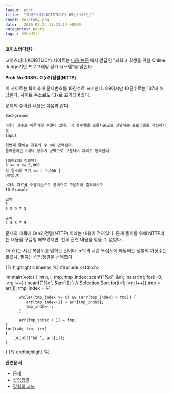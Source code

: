 ```yaml
---
layout: post
title:  "코이스터디(KOISTUDY) 89번(137번)"
cover: koistudy.png
date:   2016-07-24 13:23:17 +0900
categories: posts
tags : 코이스터디
---
```


**코이스터디란?**

코이스터디(KOISTUDY) 사이트는 [다음 논문](http://www.riss.kr/search/detail/DetailView.do?p_mat_type=be54d9b8bc7cdb09&control_no=9bf507f0c5b4bc13ffe0bdc3ef48d419#redirect) 에서 언급된 "과학고 학생을 위한 Online Judge기반 프로그래밍 평가 시스템"을 말한다.

**Prob No.0089 : O(n2)정렬(NTTP)**

이 사이트는 특이하게 문제번호를 16진수로 표기한다. 89이지만 10진수로는 137에 해당한다. 사이트 주소로도 137로 표기되어있다.

문제의 주어진 내용은 다음과 같다.

    Background

    n개의 정수로 이루어진 수열이 있다. 이 정수열을 오름차순으로 정렬하는 프로그램을 작성하시오.
    Input

    첫번째 줄에는 자료의 수 n이 입력된다.
    둘째줄에는 n개의 정수가 공백으로 구분되어 차례로 입력된다.

    [입력값의 정의역]
    3 <= n <= 5,000
    각 원소의 크기 <= | 1,000 |
    Output

    n개의 자료를 오름차순으로 공백으로 구분하여 출력하시오.
    IO Example

    입력
    5
    5 2 9 7 3

    출력
    2 3 5 7 9

문제의 제목에 O(n2)정렬(NTTP) 이라는 내용이 적혀있다. 문제 풀이를 위해 NTTP라는 내용을 구글링 해보았지만, 전혀 관련 내용을 찾을 수 없었다.

O(n2)는 시간 복잡도를 말하는 것이다. n^2의 시간 복잡도에 해당하는 정렬의 가짓수는 많으나, 필자는 [삽입정렬](https://ko.wikipedia.org/wiki/%EC%82%BD%EC%9E%85_%EC%A0%95%EB%A0%AC)을 선택했다.

{% highlight c linenos %}
#include <stdio.h>

int main(void)
{
	int n, i, tmp, tmp_index;
	scanf("%d", &n);
	int arr[n];
	for(i=0; i<n; i++)
	{
		scanf("%d", &arr[i]);
	}
	// Selection Sort
	for(i=1; i<n; i++){
	      tmp = arr[i];
	      tmp_index = i-1;

	      while((tmp_index >= 0) && (arr[tmp_index] > tmp)) {
	         arr[tmp_index+1] = arr[tmp_index];
	         tmp_index--;
	      }

	      arr[tmp_index + 1] = tmp;
	}
	for(i=0; i<n; i++)
	{
		printf("%d ", arr[i]);
	}
}
{% endhighlight %}

**관련문서**

- [문제](http://koistudy.net/?mid=prob_page&NO=137)
- [삽입정렬](https://ko.wikipedia.org/wiki/%EC%82%BD%EC%9E%85_%EC%A0%95%EB%A0%AC)
- [깃헙의 코드](https://github.com/NugiSquare/C_Study/blob/master/koistudy/no137.c)
